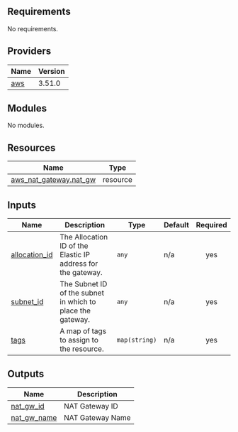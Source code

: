 ## Requirements

No requirements.

## Providers

| Name | Version |
|------|---------|
| <a name="provider_aws"></a> [aws](#provider\_aws) | 3.51.0 |

## Modules

No modules.

## Resources

| Name | Type |
|------|------|
| [aws_nat_gateway.nat_gw](https://registry.terraform.io/providers/hashicorp/aws/latest/docs/resources/nat_gateway) | resource |

## Inputs

| Name | Description | Type | Default | Required |
|------|-------------|------|---------|:--------:|
| <a name="input_allocation_id"></a> [allocation\_id](#input\_allocation\_id) | The Allocation ID of the Elastic IP address for the gateway. | `any` | n/a | yes |
| <a name="input_subnet_id"></a> [subnet\_id](#input\_subnet\_id) | The Subnet ID of the subnet in which to place the gateway. | `any` | n/a | yes |
| <a name="input_tags"></a> [tags](#input\_tags) | A map of tags to assign to the resource. | `map(string)` | n/a | yes |

## Outputs

| Name | Description |
|------|-------------|
| <a name="output_nat_gw_id"></a> [nat\_gw\_id](#output\_nat\_gw\_id) | NAT Gateway ID |
| <a name="output_nat_gw_name"></a> [nat\_gw\_name](#output\_nat\_gw\_name) | NAT Gateway Name |
